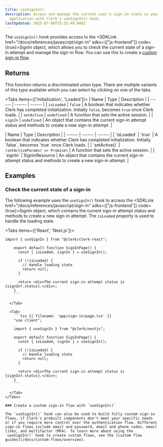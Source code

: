```yaml
---
title: useSignIn()
description: Access and manage the current user's sign-in state in your React
  application with Clerk's useSignIn() hook.
lastUpdated: 2025-07-08T15:25:49.000Z
---
```


The `useSignIn()` hook provides access to the <SDKLink href="/docs/references/javascript/sign-in" sdks={["js-frontend"]} code={true}>SignIn</SDKLink> object, which allows you to check the current state of a sign-in attempt and manage the sign-in flow. You can use this to create a [custom sign-in flow](/docs/custom-flows/overview#sign-in-flow).

## Returns

This function returns a discriminated union type. There are multiple variants of this type available which you can select by clicking on one of the tabs.

<Tabs items={['Initialization', 'Loaded']}>
<Tab>
| Name | Type | Description |
| ------ | ------ | ------ |
| `isLoaded` | `false` | A boolean that indicates whether Clerk has completed initialization. Initially `false`, becomes `true` once Clerk loads. |
| `setActive` | `undefined` | A function that sets the active session. |
| `signIn` | `undefined` | An object that contains the current sign-in attempt status and methods to create a new sign-in attempt. |
</Tab>

  <Tab>
    | Name | Type | Description |
    | ------ | ------ | ------ |
    | `isLoaded` | `true` | A boolean that indicates whether Clerk has completed initialization. Initially `false`, becomes `true` once Clerk loads. |
    | `setActive()` | <code>(<SDKLink href="/docs/references/javascript/types/set-active-params" sdks={["js-frontend"]}>setActiveParams</SDKLink>) => Promise\<void\></code> | A function that sets the active session. |
    | `signIn` | <SDKLink href="/docs/references/javascript/sign-in" sdks={["js-frontend"]}>SignInResource</SDKLink> | An object that contains the current sign-in attempt status and methods to create a new sign-in attempt. |
  </Tab>
</Tabs>

## Examples

### Check the current state of a sign-in

The following example uses the `useSignIn()` hook to access the <SDKLink href="/docs/references/javascript/sign-in" sdks={["js-frontend"]} code={true}>SignIn</SDKLink> object, which contains the current sign-in attempt status and methods to create a new sign-in attempt. The `isLoaded` property is used to handle the loading state.

<Tabs items={['React', 'Next.js']}>
<Tab>
```tsx {{ filename: 'src/pages/SignInPage.tsx' }}
import { useSignIn } from "@clerk/clerk-react";

    export default function SignInPage() {
      const { isLoaded, signIn } = useSignIn();

      if (!isLoaded) {
        // Handle loading state
        return null;
      }

      return <div>The current sign-in attempt status is {signIn?.status}.</div>;
    }
    ```

  </Tab>

  <Tab>
    ```tsx {{ filename: 'app/sign-in/page.tsx' }}
    "use client";

    import { useSignIn } from "@clerk/nextjs";

    export default function SignInPage() {
      const { isLoaded, signIn } = useSignIn();

      if (!isLoaded) {
        // Handle loading state
        return null;
      }

      return <div>The current sign-in attempt status is {signIn?.status}.</div>;
    }
    ```

  </Tab>
</Tabs>

### Create a custom sign-in flow with `useSignIn()`

The `useSignIn()` hook can also be used to build fully custom sign-in flows, if Clerk's prebuilt components don't meet your specific needs or if you require more control over the authentication flow. Different sign-in flows include email and password, email and phone codes, email links, and multifactor (MFA). To learn more about using the `useSignIn()` hook to create custom flows, see the [custom flow guides](/docs/custom-flows/overview).
